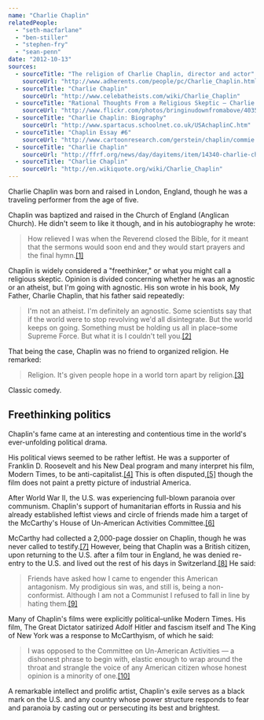 ```yaml
---
name: "Charlie Chaplin"
relatedPeople:
  - "seth-macfarlane"
  - "ben-stiller"
  - "stephen-fry"
  - "sean-penn"
date: "2012-10-13"
sources:
  - sourceTitle: "The religion of Charlie Chaplin, director and actor"
    sourceUrl: "http://www.adherents.com/people/pc/Charlie_Chaplin.html"
  - sourceTitle: "Charlie Chaplin"
    sourceUrl: "http://www.celebatheists.com/wiki/Charlie_Chaplin"
  - sourceTitle: "Rational Thoughts From a Religious Skeptic – Charlie Chaplin"
    sourceUrl: "http://www.flickr.com/photos/bringinudownfromabove/4035398798/"
  - sourceTitle: "Charlie Chaplin: Biography"
    sourceUrl: "http://www.spartacus.schoolnet.co.uk/USAchaplinC.htm"
  - sourceTitle: "Chaplin Essay #6"
    sourceUrl: "http://www.cartoonresearch.com/gerstein/chaplin/commie.html"
  - sourceTitle: "Charlie Chaplin"
    sourceUrl: "http://ffrf.org/news/day/dayitems/item/14340-charlie-chaplin"
  - sourceTitle: "Charlie Chaplin"
    sourceUrl: "http://en.wikiquote.org/wiki/Charlie_Chaplin"
---
```


Charlie Chaplin was born and raised in London, England, though he was a traveling performer from the age of five.

Chaplin was baptized and raised in the Church of England (Anglican Church). He didn't seem to like it though, and in his autobiography he wrote:

>How relieved I was when the Reverend closed the Bible, for it meant that the sermons would soon end and they would start prayers and the final hymn.<a class="source-citation" href="#http://www.adherents.com/people/pc/Charlie_Chaplin.html" title="The religion of Charlie Chaplin, director and actor">[1]</a>

Chaplin is widely considered a "freethinker," or what you might call a religious skeptic. Opinion is divided concerning whether he was an agnostic or an atheist, but I'm going with agnostic. His son wrote in his book, My Father, Charlie Chaplin, that his father said repeatedly:

>I'm not an atheist. I'm definitely an agnostic. Some scientists say that if the world were to stop revolving we'd all disintegrate. But the world keeps on going. Something must be holding us all in place–some Supreme Force. But what it is I couldn't tell you.<a class="source-citation" href="#http://www.celebatheists.com/wiki/Charlie_Chaplin" title="Charlie Chaplin">[2]</a>

That being the case, Chaplin was no friend to organized religion. He remarked:

>Religion. It's given people hope in a world torn apart by religion.<a class="source-citation" href="#http://www.flickr.com/photos/bringinudownfromabove/4035398798/" title="Rational Thoughts From a Religious Skeptic – Charlie Chaplin">[3]</a>

Classic comedy.


## Freethinking politics

Chaplin's fame came at an interesting and contentious time in the world's ever-unfolding political drama.

His political views seemed to be rather leftist. He was a supporter of Franklin D. Roosevelt and his New Deal program and many interpret his film, Modern Times, to be anti-capitalist.<a class="source-citation" href="#http://www.spartacus.schoolnet.co.uk/USAchaplinC.htm" title="Charlie Chaplin: Biography">[4]</a> This is often disputed,<a class="source-citation" href="#http://www.cartoonresearch.com/gerstein/chaplin/commie.html" title="Chaplin Essay #6">[5]</a> though the film does not paint a pretty picture of industrial America.

After World War II, the U.S. was experiencing full-blown paranoia over communism. Chaplin's support of humanitarian efforts in Russia and his already established leftist views and circle of friends made him a target of the McCarthy's House of Un-American Activities Committee.<a class="source-citation" href="#http://www.spartacus.schoolnet.co.uk/USAchaplinC.htm" title="Charlie Chaplin: Biography">[6]</a>

McCarthy had collected a 2,000-page dossier on Chaplin, though he was never called to testify.<a class="source-citation" href="#http://ffrf.org/news/day/dayitems/item/14340-charlie-chaplin" title="Charlie Chaplin">[7]</a> However, being that Chaplin was a British citizen, upon returning to the U.S. after a film tour in England, he was denied re-entry to the U.S. and lived out the rest of his days in Switzerland.<a class="source-citation" href="#http://www.spartacus.schoolnet.co.uk/USAchaplinC.htm" title="Charlie Chaplin: Biography">[8]</a> He said:

>Friends have asked how I came to engender this American antagonism. My prodigious sin was, and still is, being a non-conformist. Although I am not a Communist I refused to fall in line by hating them.<a class="source-citation" href="#http://en.wikiquote.org/wiki/Charlie_Chaplin" title="Charlie Chaplin">[9]</a>

Many of Chaplin's films were explicitly political–unlike Modern Times. His film, The Great Dictator satirized Adolf Hitler and fascism itself and The King of New York was a response to McCarthyism, of which he said:

>I was opposed to the Committee on Un-American Activities — a dishonest phrase to begin with, elastic enough to wrap around the throat and strangle the voice of any American citizen whose honest opinion is a minority of one.<a class="source-citation" href="#http://en.wikiquote.org/wiki/Charlie_Chaplin" title="Charlie Chaplin">[10]</a>

A remarkable intellect and prolific artist, Chaplin's exile serves as a black mark on the U.S. and any country whose power structure responds to fear and paranoia by casting out or persecuting its best and brightest.